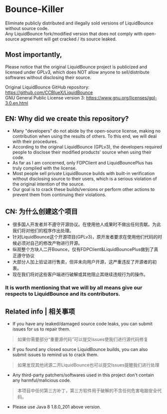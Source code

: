 # Bounce-Killer
 Eliminate publicly distributed and illegally sold versions of LiquidBounce without source code. \
 Any LiquidBounce fork/modified version that does not comply with open-source agreement will get cracked / its source leaked.
## Most importantly,
 Please notice that the original LiquidBounce project is publicized and licensed under GPLv3, which does NOT allow anyone to sell/distribute softwares without disclosing their source.
 
Original LiquidBounce GitHub repository: https://github.com/CCBlueX/LiquidBounce \
GNU General Public License version 3: https://www.gnu.org/licenses/gpl-3.0.en.html

## EN: Why did we create this repository?
- Many "developers" do not abide by the open-source license, making no contribution when using the results of others. To this end, we will deal with their procedures.
- According to the original LiquidBounce (GPLv3), the developers required people to disclose their modified products' source when using their code.
- As far as I am concerned, only FDPClient and LiquidBouncePlus has truly complied with the license.
- Most people sell private LiquidBounce builds with built-in verification without disclosing source to their users, which is a serious violation of the original intention of the source.
- Our goal is to crack these builds/versions or perform other actions to prevent them from continuing their violations.

## CN: 为什么创建这个项目 
- 很多国人开发者并不遵守开源协议。在使用他人成果时不做出任何贡献。为此我们将对他们的程序作出处理。
- 针对LiquidBounce这个开源项目(GPLv3)，原开发者要求在使用他们代码的时候必须对自己的修改产物进行开源。
- 纵观整个方块人二开Bounce，仅有FDPClient&LiquidBouncePlus做到了真正遵守协议
- 大部分人加上验证进行售卖，但并未向用户开源，这严重违反了开源者的初衷。
- 现在我们将对这些客户端进行破解或其他阻止其继续违规行为的操作。

### It is worth mentioning that we will by all means give our respects to LiquidBounce and its contributors.

## Related info | 相关事项
- If you have any leaked/damaged source code leaks, you can submit issues for us to repair them.
> 如果你需要部分“重要源代码”可以提交Issues使我们进行源代码修复
- If you found any closed source LiquidBounce builds, you can also submit issues to remind us to crack them.
> 如果发现其他闭源二开LiquidBounce也可以提交Issues提醒我们进行处理
- Any third-party patchers/softwares used in this project don't contain any harmful/malicious code.
>本项目中任何第三方补丁，第三方软件用于破解的不含任何危害电脑安全代码。
- Please use Java 8 1.8.0_201 above version.

